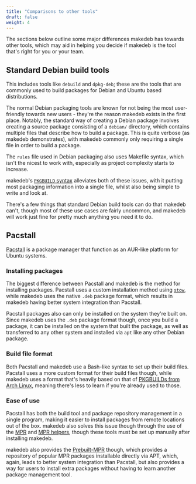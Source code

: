```yaml
---
title: "Comparisons to other tools"
draft: false
weight: 4
---
```


The sections below outline some major differences makedeb has towards other tools, which may aid in helping you decide if makedeb is the tool that's right for you or your team.

## Standard Debian build tools
This includes tools like `debuild` and `dpkg-deb`; these are the tools that are commonly used to build packages for Debian and Ubuntu based distributions.

The normal Debian packaging tools are known for not being the most user-friendly towards new users - they're the reason makedeb exists in the first place. Notably, the standard way of creating a Debian package involves creating a source package consisting of a `debian/` directory, which contains multiple files that describe how to build a package. This is quite verbose (as makedeb demonstrates), with makedeb commonly only requiring a single file in order to build a package.


The `rules` file used in Debian packaging also uses Makefile syntax, which isn't the nicest to work with, especially as project complexity starts to increase.

makedeb's [`PKGBUILD` syntax](/makedeb/pkgbuild-syntax) alleviates both of these issues, with it putting most packaging information into a single file, whilst also being simple to write and look at.

There's a few things that standard Debian build tools can do that makedeb can't, though most of these use cases are fairly uncommon, and makedeb will work just fine for pretty much anything you need it to do.

## Pacstall
[Pacstall](https://pacstall.dev) is a package manager that function as an AUR-like platform for Ubuntu systems.

### Installing packages
The biggest difference between Pacstall and makedeb is the method for installing packages. Pacstall uses a custom installation method using [`stow`](https://www.gnu.org/software/stow/manual/stow.html), while makedeb uses the native `.deb` package format, which results in makedeb having better system integration than Pacstall.

Pacstall packages also can only be installed on the system they're built on. Since makedeb uses the `.deb` package format though, once you build a package, it can be installed on the system that built the package, as well as transferred to any other system and installed via `apt` like any other Debian package.

### Build file format
Both Pacstall and makedeb use a Bash-like syntax to set up their build files. Pacstall uses a more custom format for their build files though, while makedeb uses a format that's heavily based on that of [PKGBUILDs from Arch Linux](/makedeb/pkgbuild-syntax), meaning there's less to learn if you're already used to those.

### Ease of use
Pacstall has both the build tool and package repository management in a single program, making it easier to install packages from remote locations out of the box. makedeb also solves this issue though through the use of the [MPR](/using-the-mpr) and [MPR helpers](/using-the-mpr/list-of-mpr-helpers), though these tools must be set up manually after installing makedeb.

makedeb also provides the [Prebuilt-MPR](/prebuilt-mpr) though, which provides a repository of popular MPR packages installable directly via APT, which, again, leads to better system integration than Pacstall, but also provides a way for users to install extra packages without having to learn another package management tool.
